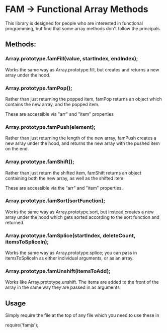# FAM -> Functional Array Methods

This library is designed for people who are interested in functional programming, but find that some array methods don't follow the principals.

## Methods:

### Array.prototype.famFill(value, startIndex, endIndex);

Works the same way as Array.prototype.fill, but creates and returns a new array under the hood.

### Array.prototype.famPop();

Rather than just returning the popped item, famPop returns an object which contains the new array, and the popped item.

These are accessible via "arr" and "item" properties

### Array.prototype.famPush(element);

Rather than just returning the length of the new array, famPush creates a new array under the hood, and returns the new array with the pushed item on the end.

### Array.prototype.famShift();

Rather than just return the shifted item, famShift returns an object containing both the new array, as well as the shifted item.

These are accessible via the "arr" and "item" properties.

### Array.prototype.famSort(sortFunction);

Works the same way as Array.prototype.sort, but instead creates a new array under the hood which gets sorted according to the sort function and returned.

### Array.prototype.famSplice(startIndex, deleteCount, itemsToSpliceIn);

Works the same way as Array.prototype.splice; you can pass in itemsToSpliceIn as either individual arguments, or as an array.

### Array.prototype.famUnshift(itemsToAdd);

Works like Array.prototype.unshift. The items are added to the front of the array in the same way they are passed in as arguments

## Usage

Simply require the file at the top of any file which you need to use these in

require('famjs');
